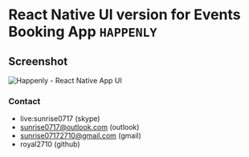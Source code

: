 # React Native UI version for Events Booking App `HAPPENLY`

## Screenshot
![Happenly - React Native App UI](screenshot.png)

### Contact
* live:sunrise0717 (skype)
* sunrise0717@outlook.com (outlook)
* sunrise07172710@gmail.com (gmail)
* royal2710 (github)